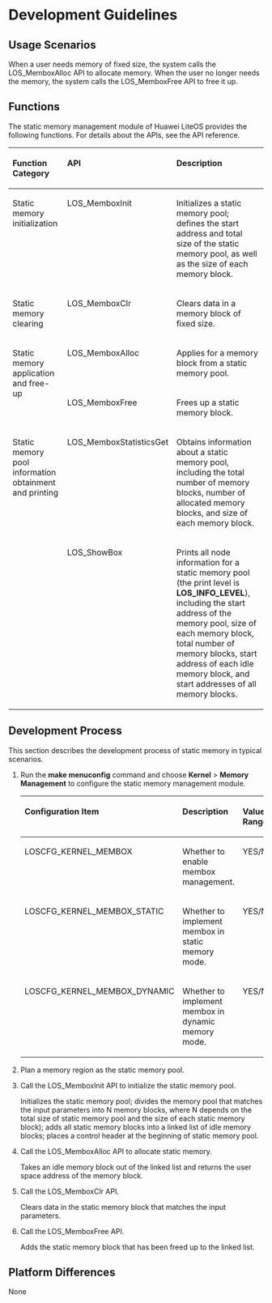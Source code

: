 # Development Guidelines<a name="EN-US_TOPIC_0311018392"></a>

## Usage Scenarios<a name="en-us_topic_0175230255_section18537875142955"></a>

When a user needs memory of fixed size, the system calls the LOS\_MemboxAlloc API to allocate memory. When the user no longer needs the memory, the system calls the LOS\_MemboxFree API to free it up.

## Functions<a name="en-us_topic_0175230255_section46614967194125"></a>

The static memory management module of Huawei LiteOS provides the following functions. For details about the APIs, see the API reference.

<a name="en-us_topic_0175230255_table21283163141945"></a>
<table><thead align="left"><tr id="en-us_topic_0175230255_row14096080141945"><th class="cellrowborder" valign="top" width="24.192419241924192%" id="mcps1.1.4.1.1"><p id="en-us_topic_0175230255_p10280284141957"><a name="en-us_topic_0175230255_p10280284141957"></a><a name="en-us_topic_0175230255_p10280284141957"></a>Function Category</p>
</th>
<th class="cellrowborder" valign="top" width="23.462346234623464%" id="mcps1.1.4.1.2"><p id="en-us_topic_0175230255_p27396658141957"><a name="en-us_topic_0175230255_p27396658141957"></a><a name="en-us_topic_0175230255_p27396658141957"></a>API</p>
</th>
<th class="cellrowborder" valign="top" width="52.34523452345235%" id="mcps1.1.4.1.3"><p id="en-us_topic_0175230255_p4536862141957"><a name="en-us_topic_0175230255_p4536862141957"></a><a name="en-us_topic_0175230255_p4536862141957"></a>Description</p>
</th>
</tr>
</thead>
<tbody><tr id="en-us_topic_0175230255_row21135277141945"><td class="cellrowborder" valign="top" width="24.192419241924192%" headers="mcps1.1.4.1.1 "><p id="en-us_topic_0175230255_p34235853141945"><a name="en-us_topic_0175230255_p34235853141945"></a><a name="en-us_topic_0175230255_p34235853141945"></a>Static memory initialization</p>
</td>
<td class="cellrowborder" valign="top" width="23.462346234623464%" headers="mcps1.1.4.1.2 "><p id="en-us_topic_0175230255_p21640718141945"><a name="en-us_topic_0175230255_p21640718141945"></a><a name="en-us_topic_0175230255_p21640718141945"></a>LOS_MemboxInit</p>
</td>
<td class="cellrowborder" valign="top" width="52.34523452345235%" headers="mcps1.1.4.1.3 "><p id="en-us_topic_0175230255_p65194657143738"><a name="en-us_topic_0175230255_p65194657143738"></a><a name="en-us_topic_0175230255_p65194657143738"></a>Initializes a static memory pool; defines the start address and total size of the static memory pool, as well as the size of each memory block.</p>
</td>
</tr>
<tr id="en-us_topic_0175230255_row18729516201325"><td class="cellrowborder" valign="top" width="24.192419241924192%" headers="mcps1.1.4.1.1 "><p id="en-us_topic_0175230255_p34347916201325"><a name="en-us_topic_0175230255_p34347916201325"></a><a name="en-us_topic_0175230255_p34347916201325"></a>Static memory clearing</p>
</td>
<td class="cellrowborder" valign="top" width="23.462346234623464%" headers="mcps1.1.4.1.2 "><p id="en-us_topic_0175230255_p30717796201325"><a name="en-us_topic_0175230255_p30717796201325"></a><a name="en-us_topic_0175230255_p30717796201325"></a>LOS_MemboxClr</p>
</td>
<td class="cellrowborder" valign="top" width="52.34523452345235%" headers="mcps1.1.4.1.3 "><p id="en-us_topic_0175230255_p5113524201325"><a name="en-us_topic_0175230255_p5113524201325"></a><a name="en-us_topic_0175230255_p5113524201325"></a>Clears data in a memory block of fixed size.</p>
</td>
</tr>
<tr id="en-us_topic_0175230255_row5500759141945"><td class="cellrowborder" rowspan="2" valign="top" width="24.192419241924192%" headers="mcps1.1.4.1.1 "><p id="en-us_topic_0175230255_p42908320141945"><a name="en-us_topic_0175230255_p42908320141945"></a><a name="en-us_topic_0175230255_p42908320141945"></a>Static memory application and free-up</p>
</td>
<td class="cellrowborder" valign="top" width="23.462346234623464%" headers="mcps1.1.4.1.2 "><p id="en-us_topic_0175230255_p53021894141945"><a name="en-us_topic_0175230255_p53021894141945"></a><a name="en-us_topic_0175230255_p53021894141945"></a>LOS_MemboxAlloc</p>
</td>
<td class="cellrowborder" valign="top" width="52.34523452345235%" headers="mcps1.1.4.1.3 "><p id="en-us_topic_0175230255_p3955814011224"><a name="en-us_topic_0175230255_p3955814011224"></a><a name="en-us_topic_0175230255_p3955814011224"></a>Applies for a memory block from a static memory pool.</p>
</td>
</tr>
<tr id="en-us_topic_0175230255_row65364018141945"><td class="cellrowborder" valign="top" headers="mcps1.1.4.1.1 "><p id="en-us_topic_0175230255_p27684738141945"><a name="en-us_topic_0175230255_p27684738141945"></a><a name="en-us_topic_0175230255_p27684738141945"></a>LOS_MemboxFree</p>
</td>
<td class="cellrowborder" valign="top" headers="mcps1.1.4.1.2 "><p id="en-us_topic_0175230255_p27871335141945"><a name="en-us_topic_0175230255_p27871335141945"></a><a name="en-us_topic_0175230255_p27871335141945"></a>Frees up a static memory block.</p>
</td>
</tr>
<tr id="en-us_topic_0175230255_row1752554411417"><td class="cellrowborder" rowspan="2" valign="top" width="24.192419241924192%" headers="mcps1.1.4.1.1 "><p id="en-us_topic_0175230255_p11525174461411"><a name="en-us_topic_0175230255_p11525174461411"></a><a name="en-us_topic_0175230255_p11525174461411"></a>Static memory pool information obtainment and printing</p>
</td>
<td class="cellrowborder" valign="top" width="23.462346234623464%" headers="mcps1.1.4.1.2 "><p id="en-us_topic_0175230255_p950663017112"><a name="en-us_topic_0175230255_p950663017112"></a><a name="en-us_topic_0175230255_p950663017112"></a>LOS_MemboxStatisticsGet</p>
</td>
<td class="cellrowborder" valign="top" width="52.34523452345235%" headers="mcps1.1.4.1.3 "><p id="en-us_topic_0175230255_p7506530019"><a name="en-us_topic_0175230255_p7506530019"></a><a name="en-us_topic_0175230255_p7506530019"></a>Obtains information about a static memory pool, including the total number of memory blocks, number of allocated memory blocks, and size of each memory block.</p>
</td>
</tr>
<tr id="en-us_topic_0175230255_row84691501620"><td class="cellrowborder" valign="top" headers="mcps1.1.4.1.1 "><p id="en-us_topic_0175230255_p670686831620"><a name="en-us_topic_0175230255_p670686831620"></a><a name="en-us_topic_0175230255_p670686831620"></a>LOS_ShowBox</p>
</td>
<td class="cellrowborder" valign="top" headers="mcps1.1.4.1.2 "><p id="en-us_topic_0175230255_p638542221620"><a name="en-us_topic_0175230255_p638542221620"></a><a name="en-us_topic_0175230255_p638542221620"></a>Prints all node information for a static memory pool (the print level is <strong id="en-us_topic_0175230255_b13690182134114"><a name="en-us_topic_0175230255_b13690182134114"></a><a name="en-us_topic_0175230255_b13690182134114"></a>LOS_INFO_LEVEL</strong>), including the start address of the memory pool, size of each memory block, total number of memory blocks, start address of each idle memory block, and start addresses of all memory blocks.</p>
</td>
</tr>
</tbody>
</table>

## Development Process<a name="en-us_topic_0175230255_section37525629143945"></a>

This section describes the development process of static memory in typical scenarios.

1.  Run the  **make menuconfig**  command and choose  **Kernel**  \>  **Memory Management**  to configure the static memory management module.

    <a name="en-us_topic_0175230255_table1124543155750"></a>
    <table><thead align="left"><tr id="en-us_topic_0175230255_row1056095314712"><th class="cellrowborder" valign="top" width="24.062406240624064%" id="mcps1.1.6.1.1"><p id="en-us_topic_0175230255_p15912448155750"><a name="en-us_topic_0175230255_p15912448155750"></a><a name="en-us_topic_0175230255_p15912448155750"></a>Configuration Item</p>
    </th>
    <th class="cellrowborder" valign="top" width="30.8030803080308%" id="mcps1.1.6.1.2"><p id="en-us_topic_0175230255_p13839897155750"><a name="en-us_topic_0175230255_p13839897155750"></a><a name="en-us_topic_0175230255_p13839897155750"></a>Description</p>
    </th>
    <th class="cellrowborder" valign="top" width="13.16131613161316%" id="mcps1.1.6.1.3"><p id="en-us_topic_0175230255_p47289871155750"><a name="en-us_topic_0175230255_p47289871155750"></a><a name="en-us_topic_0175230255_p47289871155750"></a>Value Range</p>
    </th>
    <th class="cellrowborder" valign="top" width="11.97119711971197%" id="mcps1.1.6.1.4"><p id="en-us_topic_0175230255_p5274313155750"><a name="en-us_topic_0175230255_p5274313155750"></a><a name="en-us_topic_0175230255_p5274313155750"></a>Default Value</p>
    </th>
    <th class="cellrowborder" valign="top" width="20.002000200020003%" id="mcps1.1.6.1.5"><p id="en-us_topic_0175230255_p24566191155750"><a name="en-us_topic_0175230255_p24566191155750"></a><a name="en-us_topic_0175230255_p24566191155750"></a>Dependency</p>
    </th>
    </tr>
    </thead>
    <tbody><tr id="en-us_topic_0175230255_row1285895105110"><td class="cellrowborder" valign="top" width="24.062406240624064%" headers="mcps1.1.6.1.1 "><p id="en-us_topic_0175230255_p385820511514"><a name="en-us_topic_0175230255_p385820511514"></a><a name="en-us_topic_0175230255_p385820511514"></a>LOSCFG_KERNEL_MEMBOX</p>
    </td>
    <td class="cellrowborder" valign="top" width="30.8030803080308%" headers="mcps1.1.6.1.2 "><p id="en-us_topic_0175230255_p1285865185120"><a name="en-us_topic_0175230255_p1285865185120"></a><a name="en-us_topic_0175230255_p1285865185120"></a>Whether to enable membox management.</p>
    </td>
    <td class="cellrowborder" valign="top" width="13.16131613161316%" headers="mcps1.1.6.1.3 "><p id="en-us_topic_0175230255_p98588575113"><a name="en-us_topic_0175230255_p98588575113"></a><a name="en-us_topic_0175230255_p98588575113"></a>YES/NO</p>
    </td>
    <td class="cellrowborder" valign="top" width="11.97119711971197%" headers="mcps1.1.6.1.4 "><p id="en-us_topic_0175230255_p4858165175114"><a name="en-us_topic_0175230255_p4858165175114"></a><a name="en-us_topic_0175230255_p4858165175114"></a>YES</p>
    </td>
    <td class="cellrowborder" valign="top" width="20.002000200020003%" headers="mcps1.1.6.1.5 "><p id="en-us_topic_0175230255_p138583585110"><a name="en-us_topic_0175230255_p138583585110"></a><a name="en-us_topic_0175230255_p138583585110"></a>None</p>
    </td>
    </tr>
    <tr id="en-us_topic_0175230255_row171786312512"><td class="cellrowborder" valign="top" width="24.062406240624064%" headers="mcps1.1.6.1.1 "><p id="en-us_topic_0175230255_p517823135115"><a name="en-us_topic_0175230255_p517823135115"></a><a name="en-us_topic_0175230255_p517823135115"></a>LOSCFG_KERNEL_MEMBOX_STATIC</p>
    </td>
    <td class="cellrowborder" valign="top" width="30.8030803080308%" headers="mcps1.1.6.1.2 "><p id="en-us_topic_0175230255_p19178036516"><a name="en-us_topic_0175230255_p19178036516"></a><a name="en-us_topic_0175230255_p19178036516"></a>Whether to implement membox in static memory mode.</p>
    </td>
    <td class="cellrowborder" valign="top" width="13.16131613161316%" headers="mcps1.1.6.1.3 "><p id="en-us_topic_0175230255_p16178739511"><a name="en-us_topic_0175230255_p16178739511"></a><a name="en-us_topic_0175230255_p16178739511"></a>YES/NO</p>
    </td>
    <td class="cellrowborder" valign="top" width="11.97119711971197%" headers="mcps1.1.6.1.4 "><p id="en-us_topic_0175230255_p017843125114"><a name="en-us_topic_0175230255_p017843125114"></a><a name="en-us_topic_0175230255_p017843125114"></a>YES</p>
    </td>
    <td class="cellrowborder" valign="top" width="20.002000200020003%" headers="mcps1.1.6.1.5 "><p id="en-us_topic_0175230255_p19178163195111"><a name="en-us_topic_0175230255_p19178163195111"></a><a name="en-us_topic_0175230255_p19178163195111"></a>LOSCFG_KERNEL_MEMBOX</p>
    </td>
    </tr>
    <tr id="en-us_topic_0175230255_row817517013516"><td class="cellrowborder" valign="top" width="24.062406240624064%" headers="mcps1.1.6.1.1 "><p id="en-us_topic_0175230255_p1117516016516"><a name="en-us_topic_0175230255_p1117516016516"></a><a name="en-us_topic_0175230255_p1117516016516"></a>LOSCFG_KERNEL_MEMBOX_DYNAMIC</p>
    </td>
    <td class="cellrowborder" valign="top" width="30.8030803080308%" headers="mcps1.1.6.1.2 "><p id="en-us_topic_0175230255_p11754020514"><a name="en-us_topic_0175230255_p11754020514"></a><a name="en-us_topic_0175230255_p11754020514"></a>Whether to implement membox in dynamic memory mode.</p>
    </td>
    <td class="cellrowborder" valign="top" width="13.16131613161316%" headers="mcps1.1.6.1.3 "><p id="en-us_topic_0175230255_p1817513013516"><a name="en-us_topic_0175230255_p1817513013516"></a><a name="en-us_topic_0175230255_p1817513013516"></a>YES/NO</p>
    </td>
    <td class="cellrowborder" valign="top" width="11.97119711971197%" headers="mcps1.1.6.1.4 "><p id="en-us_topic_0175230255_p17175003512"><a name="en-us_topic_0175230255_p17175003512"></a><a name="en-us_topic_0175230255_p17175003512"></a>NO</p>
    </td>
    <td class="cellrowborder" valign="top" width="20.002000200020003%" headers="mcps1.1.6.1.5 "><p id="en-us_topic_0175230255_p20176201511"><a name="en-us_topic_0175230255_p20176201511"></a><a name="en-us_topic_0175230255_p20176201511"></a>LOSCFG_KERNEL_MEMBOX</p>
    </td>
    </tr>
    </tbody>
    </table>


1.  Plan a memory region as the static memory pool.
2.  Call the LOS\_MemboxInit API to initialize the static memory pool.

    Initializes the static memory pool; divides the memory pool that matches the input parameters into N memory blocks, where N depends on the total size of static memory pool and the size of each static memory block\); adds all static memory blocks into a linked list of idle memory blocks; places a control header at the beginning of static memory pool.

3.  Call the LOS\_MemboxAlloc API to allocate static memory.

    Takes an idle memory block out of the linked list and returns the user space address of the memory block.

4.  Call the LOS\_MemboxClr API.

    Clears data in the static memory block that matches the input parameters.

5.  Call the LOS\_MemboxFree API.

    Adds the static memory block that has been freed up to the linked list.


## Platform Differences<a name="en-us_topic_0175230255_section22783633165217"></a>

None

